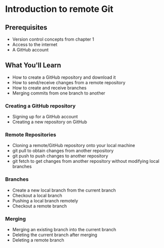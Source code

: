 # Introduction to remote Git
## Prerequisites
- Version control concepts from chapter 1
- Access to the internet
- A GitHub account

## What You'll Learn
- How to create a GitHub repository and download it
- How to send/receive changes from a remote repository
- How to create and receive branches
- Merging commits from one branch to another

### Creating a GitHub repository
- Signing up for a GitHub account
- Creating a new repository on GitHub

### Remote Repositories
- Cloning a remote/GitHub repository onto your local machine
- git pull to obtain changes from another repository
- git push to push changes to another repository
- git fetch to get changes from another repository without modifying local branches

### Branches
- Create a new local branch from the current branch
- Checkout a local branch
- Pushing a local branch remotely
- Checkout a remote branch

### Merging
- Merging an existing branch into the current branch
- Deleting the current branch after merging
- Deleting a remote branch
